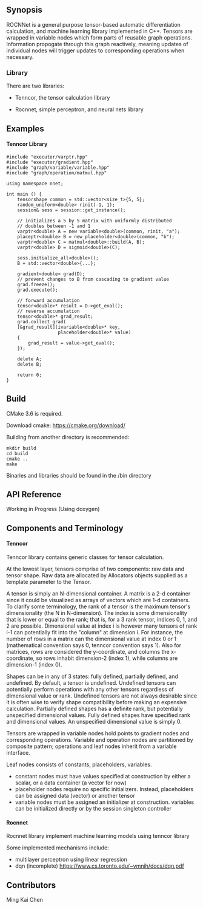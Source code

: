 ## Synopsis

ROCNNet is a general purpose tensor-based automatic differentiation calculation, and machine learning library implemented in C++.
Tensors are wrapped in variable nodes which form parts of reusable graph operations. Information propogate through this graph reactively, 
meaning updates of individual nodes will trigger updates to corresponding operations when necessary.

### Library

There are two libraries:

- Tenncor, the tensor calculation library

- Rocnnet, simple perceptron, and neural nets library

## Examples

#### Tenncor Library

    #include "executor/varptr.hpp"
    #include "executor/gradient.hpp"
    #include "graph/variable/variable.hpp"
    #include "graph/operation/matmul.hpp"
    
    using namespace nnet;
    
    int main () {
        tensorshape common = std::vector<size_t>{5, 5};
        random_uniform<double> rinit(-1, 1);
	    session& sess = session::get_instance();
    
        // initializes a 5 by 5 matrix with uniformly distributed
        // doubles between -1 and 1
        varptr<double> A = new variable<double>(common, rinit, "a");
        placeptr<double> B = new placeholder<double>(common, "b");
        varptr<double> C = matmul<double>::build(A, B);
        varptr<double> D = sigmoid<double>(C);
        
        sess.initialize_all<double>();
        B = std::vector<double>{...};
        
        gradient<double> grad(D);
        // prevent changes to B from cascading to gradient value
        grad.freeze();
        grad.execute();
        
        // forward accumulation
        tensor<double>* result = D->get_eval();
        // reverse accumulation
        tensor<double>* grad_result;
        grad.collect_grad(
        [&grad_result](ivariable<double>* key, 
                       placeholder<double>* value)
        {
            grad_result = value->get_eval();
        });
        
        delete A;
        delete B;
        
        return 0;
    } 

## Build

CMake 3.6 is required.

Download cmake: https://cmake.org/download/

Building from another directory is recommended:

    mkdir build 
    cd build
    cmake ..
    make

Binaries and libraries should be found in the /bin directory

## API Reference

Working in Progress (Using doxygen)

## Components and Terminology

#### Tenncor

Tenncor library contains generic classes for tensor calculation.

At the lowest layer, tensors comprise of two components: raw data and tensor shape. 
Raw data are allocated by Allocators objects supplied as a template parameter to the Tensor.

A tensor is simply an N-dimensional container. 
A matrix is a 2-d container since it could be visualized as arrays of vectors which are 1-d containers.
To clarify some terminology, the rank of a tensor is the maximum tensor's dimensionality (the N in N-dimension).
The index is some dimensionality that is lower or equal to the rank; that is, for a 3 rank tensor, indices 0, 1, and 2 are possible.
Dimensional value at index i is however many tensors of rank i-1 can potentially fit into the "column" at dimension i.
For instance, the number of rows in a matrix can the dimensional value at index 0 or 1 (mathematical convention says 0, tenncor convention says 1).
Also for matrices, rows are considered the y-coordinate, and columns the x-coordinate, so rows inhabit dimension-2 (index 1), while columns are dimension-1 (index 0).

Shapes can be in any of 3 states: fully defined, partially defined, and undefined. By default, a tensor is undefined.
Undefined tensors can potentially perform operations with any other tensors regardless of dimensional value or rank.
Undefined tensors are not always desirable since it is often wise to verify shape compatibility before making an expensive calculation.
Partially defined shapes has a definite rank, but potentially unspecified dimensional values.
Fully defined shapes have specified rank and dimensional values.
An unspecified dimensional value is simply 0.

Tensors are wrapped in variable nodes hold points to gradient nodes and corresponding operations.
Variable and operation nodes are partitioned by composite pattern; operations and leaf nodes inherit from a variable interface.

Leaf nodes consists of constants, placeholders, variables.

* constant nodes must have values specified at construction by either a scalar, or a data container (a vector for now)
* placeholder nodes require no specific initializers. Instead, placeholders can be assigned data (vector) or another tensor
* variable nodes must be assigned an initializer at construction. variables can be initialized directly or by the session singleton controller 

#### Rocnnet

Rocnnet library implement machine learning models using tenncor library

Some implemented mechanisms include:
* multilayer perceptron using linear regression
* dqn (incomplete) <https://www.cs.toronto.edu/~vmnih/docs/dqn.pdf>

## Contributors

Ming Kai Chen